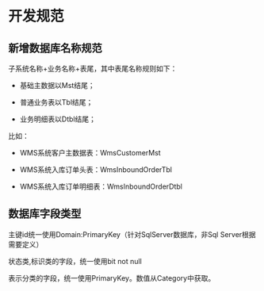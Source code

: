 # 开发规范

## 新增数据库名称规范

子系统名称+业务名称+表尾，其中表尾名称规则如下：

- 基础主数据以Mst结尾；

- 普通业务表以Tbl结尾；

- 业务明细表以Dtbl结尾；

比如：

- WMS系统客户主数据表：WmsCustomerMst

- WMS系统入库订单头表：WmsInboundOrderTbl

- WMS系统入库订单明细表：WmsInboundOrderDtbl



## 数据库字段类型

主键id统一使用Domain:PrimaryKey（针对SqlServer数据库，非Sql Server根据需要定义）

状态类,标识类的字段，统一使用bit not null

表示分类的字段，统一使用PrimaryKey。数值从Category中获取。



